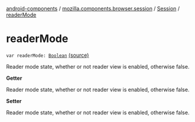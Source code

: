 [android-components](../../index.md) / [mozilla.components.browser.session](../index.md) / [Session](index.md) / [readerMode](./reader-mode.md)

# readerMode

`var readerMode: `[`Boolean`](https://kotlinlang.org/api/latest/jvm/stdlib/kotlin/-boolean/index.html) [(source)](https://github.com/mozilla-mobile/android-components/blob/master/components/browser/session/src/main/java/mozilla/components/browser/session/Session.kt#L484)

Reader mode state, whether or not reader view is enabled, otherwise false.

**Getter**

Reader mode state, whether or not reader view is enabled, otherwise false.

**Setter**

Reader mode state, whether or not reader view is enabled, otherwise false.

